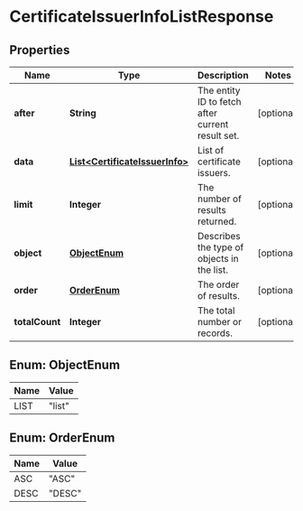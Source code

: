 
# CertificateIssuerInfoListResponse

## Properties
Name | Type | Description | Notes
------------ | ------------- | ------------- | -------------
**after** | **String** | The entity ID to fetch after current result set. |  [optional]
**data** | [**List&lt;CertificateIssuerInfo&gt;**](CertificateIssuerInfo.md) | List of certificate issuers. |  [optional]
**limit** | **Integer** | The number of results returned. |  [optional]
**object** | [**ObjectEnum**](#ObjectEnum) | Describes the type of objects in the list. |  [optional]
**order** | [**OrderEnum**](#OrderEnum) | The order of results. |  [optional]
**totalCount** | **Integer** | The total number or records. |  [optional]


<a name="ObjectEnum"></a>
## Enum: ObjectEnum
Name | Value
---- | -----
LIST | &quot;list&quot;


<a name="OrderEnum"></a>
## Enum: OrderEnum
Name | Value
---- | -----
ASC | &quot;ASC&quot;
DESC | &quot;DESC&quot;



